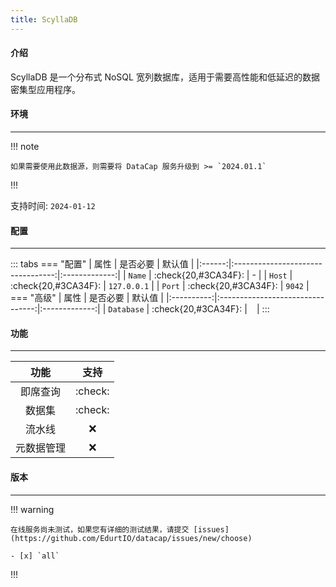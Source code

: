 ```yaml
---
title: ScyllaDB
---
```


#### 介绍

ScyllaDB 是一个分布式 NoSQL 宽列数据库，适用于需要高性能和低延迟的数据密集型应用程序。

#### 环境

---

!!! note

    如果需要使用此数据源，则需要将 DataCap 服务升级到 >= `2024.01.1`

!!!

支持时间: `2024-01-12`

#### 配置

---

::: tabs
    === "配置"
        | 属性  |             是否必要              | 默认值 |
        |:------:|:---------------------------------:|:-------------:|
        | `Name` | :check{20,#3CA34F}:  |       -       |
        | `Host` | :check{20,#3CA34F}: |  `127.0.0.1`  |
        | `Port` | :check{20,#3CA34F}: |     `9042`    |
    === "高级"
        |   属性    |             是否必要             | 默认值 |
        |:----------:|:--------------------------------:|:-------------:|
        | `Database` | :check{20,#3CA34F}: |   ` `   |
:::

#### 功能

---

|  功能   |        支持        |
|:-----:|:----------------:|
| 即席查询  | :check: |
|  数据集  | :check: |
|  流水线  | :x: |
| 元数据管理 | :x: |

#### 版本

---

!!! warning

    在线服务尚未测试，如果您有详细的测试结果，请提交 [issues](https://github.com/EdurtIO/datacap/issues/new/choose)

    - [x] `all`

!!!
